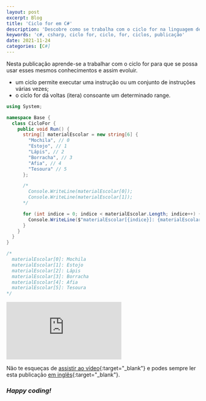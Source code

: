 ```yaml
---
layout: post
excerpt: Blog
title: 'Ciclo for em C#'
description: 'Descobre como se trabalha com o ciclo for na linguagem de programação C#. Obtém respostas às tuas dúvidas com a teoria e os exemplos apresentados.'
keywords: 'c#, csharp, ciclo for, ciclo, for, ciclos, publicação'
date: 2021-11-24
categories: [C#]
---
```


Nesta publicação aprende-se a trabalhar com o ciclo for para que se possa usar esses mesmos conhecimentos e assim evoluir.

- um ciclo permite executar uma instrução ou um conjunto de instruções várias vezes;
- o ciclo for dá voltas (itera) consoante um determinado range.

```csharp
using System;

namespace Base {
  class CicloFor {
    public void Run() {
      string[] materialEscolar = new string[6] {
        "Mochila", // 0
        "Estojo", // 1
        "Lápis", // 2
        "Borracha", // 3
        "Afia", // 4
        "Tesoura" // 5
      };

      /*
        Console.WriteLine(materialEscolar[0]);
        Console.WriteLine(materialEscolar[1]);
      */

      for (int indice = 0; indice < materialEscolar.Length; indice++) {
        Console.WriteLine($"materialEscolar[{indice}]: {materialEscolar[indice]}");
      }
    }
  }
}

/*
  materialEscolar[0]: Mochila
  materialEscolar[1]: Estojo
  materialEscolar[2]: Lápis
  materialEscolar[3]: Borracha
  materialEscolar[4]: Afia
  materialEscolar[5]: Tesoura
*/
```

<div class="video-container">
  <iframe src="https://www.youtube.com/embed/9h8vh0r3fwk" frameborder="0" allowfullscreen></iframe>
</div>

Não te esqueças de [assistir ao vídeo](https://youtu.be/9h8vh0r3fwk){:target="\_blank"} e podes sempre ler esta publicação [em inglês](https://nelsonsilvadev.com/blog/20211124/for-loop-in-csharp/){:target="\_blank"}.

### _Happy coding!_
